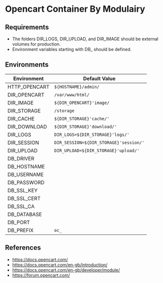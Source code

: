 # Opencart Container By Modulairy

## Requirements
- The folders DIR_LOGS, DIR_UPLOAD, and DIR_IMAGE should be external volumes for production.
- Environment variables starting with DB_ should be defined.

## Environments

| Environment   | Default Value                         |
|--             |--                                     |
|HTTP_OPENCART  | `${HOSTNAME}/admin/`                  |
|DIR_OPENCART   | `/var/www/html/`                      |
|DIR_IMAGE      | `${DIR_OPENCART}'image/`              |
|DIR_STORAGE    | `/storage`                            |
|DIR_CACHE      | `${DIR_STORAGE}'cache/'`              |
|DIR_DOWNLOAD   | `${DIR_STORAGE}'download/'`           |
|DIR_LOGS       | `DIR_LOGS=${DIR_STORAGE}'logs/'`      |
|DIR_SESSION    | `DIR_SESSION=${DIR_STORAGE}'session/'`|
|DIR_UPLOAD     | `DIR_UPLOAD=${DIR_STORAGE}'upload/'`  |
|DB_DRIVER      |                                       |
|DB_HOSTNAME    |                                       |
|DB_USERNAME    |                                       |
|DB_PASSWORD    |                                       |
|DB_SSL_KEY     |                                       |
|DB_SSL_CERT    |                                       |
|DB_SSL_CA      |                                       |
|DB_DATABASE    |                                       |
|DB_PORT        |                                       |
|DB_PREFIX      | `oc_`                                 |



## References
 - https://docs.opencart.com/
 - https://docs.opencart.com/en-gb/introduction/
 - https://docs.opencart.com/en-gb/developer/module/
 - https://forum.opencart.com/
